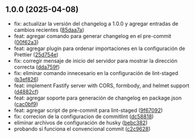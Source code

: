 ## 1.0.0 (2025-04-08)

* fix: actualizar la versión del changelog a 1.0.0 y agregar entradas de cambios recientes ([85daa7a](https://github.com/HopeAero/Fastify-template/commit/85daa7a))
* feat: agregar comando para generar changelog en el pre-commit ([00f62a3](https://github.com/HopeAero/Fastify-template/commit/00f62a3))
* feat: agregar plugin para ordenar importaciones en la configuración de Prettier ([25d754e](https://github.com/HopeAero/Fastify-template/commit/25d754e))
* fix: corregir mensaje de inicio del servidor para mostrar la dirección correcta ([dda759f](https://github.com/HopeAero/Fastify-template/commit/dda759f))
* fix: eliminar comando innecesario en la configuración de lint-staged ([b3ef826](https://github.com/HopeAero/Fastify-template/commit/b3ef826))
* feat: implement Fastify server with CORS, formbody, and helmet support ([d4882cf](https://github.com/HopeAero/Fastify-template/commit/d4882cf))
* feat: agregar soporte para generación de changelog en package.json ([cac0bf9](https://github.com/HopeAero/Fastify-template/commit/cac0bf9))
* feat: agregar script de pre-commit para lint-staged ([9f67092](https://github.com/HopeAero/Fastify-template/commit/9f67092))
* fix: correcion de la configuracion de commitlint ([dc58818](https://github.com/HopeAero/Fastify-template/commit/dc58818))
* eliminar archivos de configuración de husky ([bebc382](https://github.com/HopeAero/Fastify-template/commit/bebc382))
* probando si funciona el convencional commit ([c2c9628](https://github.com/HopeAero/Fastify-template/commit/c2c9628))



